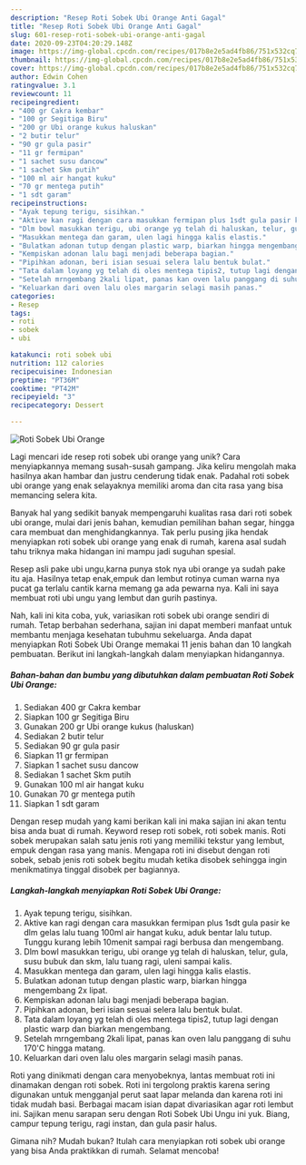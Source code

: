 ```yaml
---
description: "Resep Roti Sobek Ubi Orange Anti Gagal"
title: "Resep Roti Sobek Ubi Orange Anti Gagal"
slug: 601-resep-roti-sobek-ubi-orange-anti-gagal
date: 2020-09-23T04:20:29.148Z
image: https://img-global.cpcdn.com/recipes/017b8e2e5ad4fb86/751x532cq70/roti-sobek-ubi-orange-foto-resep-utama.jpg
thumbnail: https://img-global.cpcdn.com/recipes/017b8e2e5ad4fb86/751x532cq70/roti-sobek-ubi-orange-foto-resep-utama.jpg
cover: https://img-global.cpcdn.com/recipes/017b8e2e5ad4fb86/751x532cq70/roti-sobek-ubi-orange-foto-resep-utama.jpg
author: Edwin Cohen
ratingvalue: 3.1
reviewcount: 11
recipeingredient:
- "400 gr Cakra kembar"
- "100 gr Segitiga Biru"
- "200 gr Ubi orange kukus haluskan"
- "2 butir telur"
- "90 gr gula pasir"
- "11 gr fermipan"
- "1 sachet susu dancow"
- "1 sachet Skm putih"
- "100 ml air hangat kuku"
- "70 gr mentega putih"
- "1 sdt garam"
recipeinstructions:
- "Ayak tepung terigu, sisihkan."
- "Aktive kan ragi dengan cara masukkan fermipan plus 1sdt gula pasir ke dlm gelas lalu tuang 100ml air hangat kuku, aduk bentar lalu tutup. Tunggu kurang lebih 10menit sampai ragi berbusa dan mengembang."
- "Dlm bowl masukkan terigu, ubi orange yg telah di haluskan, telur, gula, susu bubuk dan skm, lalu tuang ragi, uleni sampai kalis."
- "Masukkan mentega dan garam, ulen lagi hingga kalis elastis."
- "Bulatkan adonan tutup dengan plastic warp, biarkan hingga mengembang 2x lipat."
- "Kempiskan adonan lalu bagi menjadi beberapa bagian."
- "Pipihkan adonan, beri isian sesuai selera lalu bentuk bulat."
- "Tata dalam loyang yg telah di oles mentega tipis2, tutup lagi dengan plastic warp dan biarkan mengembang."
- "Setelah mrngembang 2kali lipat, panas kan oven lalu panggang di suhu 170&#39;C hingga matang."
- "Keluarkan dari oven lalu oles margarin selagi masih panas."
categories:
- Resep
tags:
- roti
- sobek
- ubi

katakunci: roti sobek ubi 
nutrition: 112 calories
recipecuisine: Indonesian
preptime: "PT36M"
cooktime: "PT42M"
recipeyield: "3"
recipecategory: Dessert

---
```



![Roti Sobek Ubi Orange](https://img-global.cpcdn.com/recipes/017b8e2e5ad4fb86/751x532cq70/roti-sobek-ubi-orange-foto-resep-utama.jpg)

Lagi mencari ide resep roti sobek ubi orange yang unik? Cara menyiapkannya memang susah-susah gampang. Jika keliru mengolah maka hasilnya akan hambar dan justru cenderung tidak enak. Padahal roti sobek ubi orange yang enak selayaknya memiliki aroma dan cita rasa yang bisa memancing selera kita.

Banyak hal yang sedikit banyak mempengaruhi kualitas rasa dari roti sobek ubi orange, mulai dari jenis bahan, kemudian pemilihan bahan segar, hingga cara membuat dan menghidangkannya. Tak perlu pusing jika hendak menyiapkan roti sobek ubi orange yang enak di rumah, karena asal sudah tahu triknya maka hidangan ini mampu jadi suguhan spesial.

Resep asli pake ubi ungu,karna punya stok nya ubi orange ya sudah pake itu aja. Hasilnya tetap enak,empuk dan lembut rotinya cuman warna nya pucat ga terlalu cantik karna memang ga ada pewarna nya. Kali ini saya membuat roti ubi ungu yang lembut dan gurih pastinya.


Nah, kali ini kita coba, yuk, variasikan roti sobek ubi orange sendiri di rumah. Tetap berbahan sederhana, sajian ini dapat memberi manfaat untuk membantu menjaga kesehatan tubuhmu sekeluarga. Anda dapat menyiapkan Roti Sobek Ubi Orange memakai 11 jenis bahan dan 10 langkah pembuatan. Berikut ini langkah-langkah dalam menyiapkan hidangannya.

<!--inarticleads1-->

##### Bahan-bahan dan bumbu yang dibutuhkan dalam pembuatan Roti Sobek Ubi Orange:

1. Sediakan 400 gr Cakra kembar
1. Siapkan 100 gr Segitiga Biru
1. Gunakan 200 gr Ubi orange kukus (haluskan)
1. Sediakan 2 butir telur
1. Sediakan 90 gr gula pasir
1. Siapkan 11 gr fermipan
1. Siapkan 1 sachet susu dancow
1. Sediakan 1 sachet Skm putih
1. Gunakan 100 ml air hangat kuku
1. Gunakan 70 gr mentega putih
1. Siapkan 1 sdt garam


Dengan resep mudah yang kami berikan kali ini maka sajian ini akan tentu bisa anda buat di rumah. Keyword resep roti sobek, roti sobek manis. Roti sobek merupakan salah satu jenis roti yang memiliki tekstur yang lembut, empuk dengan rasa yang manis. Mengapa roti ini disebut dengan roti sobek, sebab jenis roti sobek begitu mudah ketika disobek sehingga ingin menikmatinya tinggal disobek per bagiannya. 

<!--inarticleads2-->

##### Langkah-langkah menyiapkan Roti Sobek Ubi Orange:

1. Ayak tepung terigu, sisihkan.
1. Aktive kan ragi dengan cara masukkan fermipan plus 1sdt gula pasir ke dlm gelas lalu tuang 100ml air hangat kuku, aduk bentar lalu tutup. Tunggu kurang lebih 10menit sampai ragi berbusa dan mengembang.
1. Dlm bowl masukkan terigu, ubi orange yg telah di haluskan, telur, gula, susu bubuk dan skm, lalu tuang ragi, uleni sampai kalis.
1. Masukkan mentega dan garam, ulen lagi hingga kalis elastis.
1. Bulatkan adonan tutup dengan plastic warp, biarkan hingga mengembang 2x lipat.
1. Kempiskan adonan lalu bagi menjadi beberapa bagian.
1. Pipihkan adonan, beri isian sesuai selera lalu bentuk bulat.
1. Tata dalam loyang yg telah di oles mentega tipis2, tutup lagi dengan plastic warp dan biarkan mengembang.
1. Setelah mrngembang 2kali lipat, panas kan oven lalu panggang di suhu 170&#39;C hingga matang.
1. Keluarkan dari oven lalu oles margarin selagi masih panas.


Roti yang dinikmati dengan cara menyobeknya, lantas membuat roti ini dinamakan dengan roti sobek. Roti ini tergolong praktis karena sering digunakan untuk mengganjal perut saat lapar melanda dan karena roti ini tidak mudah basi. Berbagai macam isian dapat divariasikan agar roti lembut ini. Sajikan menu sarapan seru dengan Roti Sobek Ubi Ungu ini yuk. Biang, campur tepung terigu, ragi instan, dan gula pasir halus. 

Gimana nih? Mudah bukan? Itulah cara menyiapkan roti sobek ubi orange yang bisa Anda praktikkan di rumah. Selamat mencoba!
